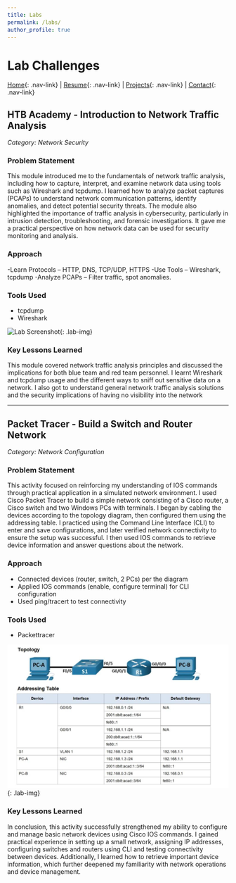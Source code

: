 ```yaml
---
title: Labs
permalink: /labs/
author_profile: true
---
```


# Lab Challenges

[Home](/){: .nav-link} | [Resume](/resume){: .nav-link} | [Projects](/projects){: .nav-link} | [Contact](/contact){: .nav-link}

## HTB Academy - Introduction to Network Traffic Analysis 
*Category: Network Security*

### Problem Statement
This module introduced me to the fundamentals of network traffic analysis, including how to capture, interpret, and examine network data using tools such as Wireshark and tcpdump. I learned how to analyze packet captures (PCAPs) to understand network communication patterns, identify anomalies, and detect potential security threats. The module also highlighted the importance of traffic analysis in cybersecurity, particularly in intrusion detection, troubleshooting, and forensic investigations. It gave me a practical perspective on how network data can be used for security monitoring and analysis.

### Approach
-Learn Protocols – HTTP, DNS, TCP/UDP, HTTPS
-Use Tools – Wireshark, tcpdump
-Analyze PCAPs – Filter traffic, spot anomalies.

### Tools Used
- tcpdump
- Wireshark

![Lab Screenshot](-pages/assets/images/Winjoy_Ntinyari_htb.png){: .lab-img}

### Key Lessons Learned
This module covered network traffic analysis principles and discussed the implications for both blue team and red team personnel. I learnt Wireshark and tcpdump usage and the different ways to sniff out sensitive data on a network. I also got to understand general network traffic analysis solutions and the security implications of having no visibility into the network

---

## Packet Tracer - Build a Switch and Router Network 
*Category: Network Configuration*

### Problem Statement
This activity focused on reinforcing my understanding of IOS commands through practical application in a simulated network environment. I used Cisco Packet Tracer to build a simple network consisting of a Cisco router, a Cisco switch and two Windows PCs with terminals. I began by cabling the devices according to the topology diagram, then configured them using the addressing table. I practiced using the Command Line Interface (CLI) to enter and save configurations, and later verified network connectivity to ensure the setup was successful. I then used IOS commands to retrieve device information and answer questions about the network. 

### Approach
- Connected devices (router, switch, 2 PCs) per the diagram
- Applied IOS commands (enable, configure terminal) for CLI configuration
- Used ping/tracert to test connectivity

### Tools Used
- Packettracer

![Lab Screenshot](assets/images/Winjoy_Ntinyari_Ptracer.png){: .lab-img}

### Key Lessons Learned
In conclusion, this activity successfully strengthened my ability to configure and manage basic network devices using Cisco IOS commands. I gained practical experience in setting up a small network, assigning IP addresses, configuring switches and routers using CLI and testing connectivity between devices. Additionally, I learned how to retrieve important device information, which further deepened my familiarity with network operations and device management. 

